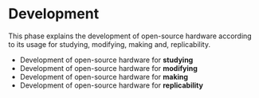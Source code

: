 # Development

This phase explains the development of open-source hardware according to its usage for studying, modifying, making and, replicability. 

- Development of open-source hardware for **studying**
- Development of open-source hardware for **modifying**
- Development of open-source hardware for **making**
- Development of open-source hardware for **replicability**
